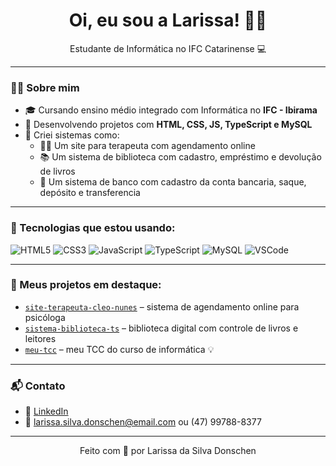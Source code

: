 <h1 align="center">Oi, eu sou a Larissa! 👋✨</h1>

<p align="center">
  Estudante de Informática no IFC Catarinense 💻
</p>

---

### 👩‍💻 Sobre mim

- 🎓 Cursando ensino médio integrado com Informática no **IFC - Ibirama**
- 💜 Desenvolvendo projetos com **HTML, CSS, JS, TypeScript e MySQL**
- 💼 Criei sistemas como:
  - 💆‍♀️ Um site para terapeuta com agendamento online
  - 📚 Um sistema de biblioteca com cadastro, empréstimo e devolução de livros
  - 📧 Um sistema de banco com cadastro da conta bancaria, saque, depósito e transferencia

---

### 🚀 Tecnologias que estou usando:

![HTML5](https://img.shields.io/badge/-HTML5-e34c26?style=for-the-badge&logo=html5&logoColor=white)
![CSS3](https://img.shields.io/badge/-CSS3-1572B6?style=for-the-badge&logo=css3&logoColor=white)
![JavaScript](https://img.shields.io/badge/-JavaScript-f7df1e?style=for-the-badge&logo=javascript&logoColor=black)
![TypeScript](https://img.shields.io/badge/-TypeScript-3178c6?style=for-the-badge&logo=typescript&logoColor=white)
![MySQL](https://img.shields.io/badge/-MySQL-00758F?style=for-the-badge&logo=mysql&logoColor=white)
![VSCode](https://img.shields.io/badge/-VSCode-007ACC?style=for-the-badge&logo=visual-studio-code&logoColor=white)

---

### 📌 Meus projetos em destaque:

- [`site-terapeuta-cleo-nunes`](https://github.com/killerbunny2108/TCC) – sistema de agendamento online para psicóloga
- [`sistema-biblioteca-ts`](https://github.com/SEUNOME/sistema-biblioteca-ts) – biblioteca digital com controle de livros e leitores
- [`meu-tcc`](https://github.com/SEUNOME/meu-tcc) – meu TCC do curso de informática 💡

---

### 📬 Contato

- 💼 [LinkedIn](https://www.linkedin.com/in/SEULINK)  
- 📧 larissa.silva.donschen@email.com ou (47) 99788-8377

---

<div align="center">
  Feito com 💜 por Larissa da Silva Donschen
</div>
